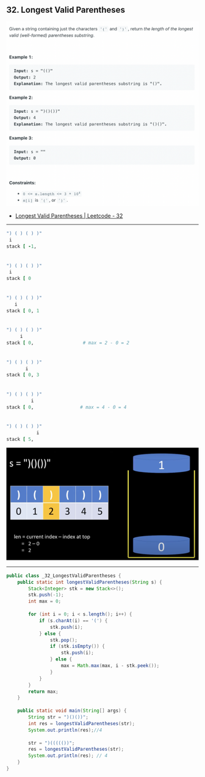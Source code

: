 ## 32. Longest Valid Parentheses
![](img/2022-11-25-20-31-52.png)

- [Longest Valid Parentheses | Leetcode - 32](https://youtu.be/VdQuwtEd10M?t=165)

---
```ruby
") ( ) ( ) )"
 i 
stack [ -1, 


") ( ) ( ) )"
 i 
stack [ 0


") ( ) ( ) )"
   i 
stack [ 0, 1


") ( ) ( ) )"
     i 
stack [ 0,                  # max = 2 - 0 = 2


") ( ) ( ) )"
       i 
stack [ 0, 3     


") ( ) ( ) )"
         i 
stack [ 0,                 # max = 4 - 0 = 4     


") ( ) ( ) )"
           i 
stack [ 5,  
```

![](img/2023-07-21-13-09-55.png)

---
```java
public class _32_LongestValidParentheses {
    public static int longestValidParentheses(String s) {
        Stack<Integer> stk = new Stack<>();
        stk.push(-1);
        int max = 0;

        for (int i = 0; i < s.length(); i++) {
            if (s.charAt(i) == '(') {
                stk.push(i);
            } else {
                stk.pop();
                if (stk.isEmpty()) {
                    stk.push(i);
                } else {
                    max = Math.max(max, i - stk.peek());
                }
            }
        }
        return max;
    }

    public static void main(String[] args) {
        String str = ")()())";
        int res = longestValidParentheses(str);
        System.out.println(res);//4

        str = ")((((())";
        res = longestValidParentheses(str);
        System.out.println(res); // 4
    }
}
```